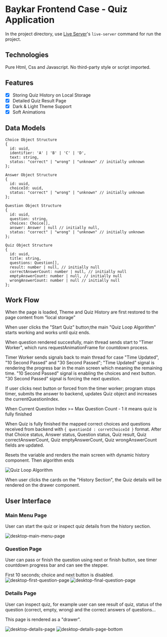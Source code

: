 # Baykar Frontend Case - Quiz Application

In the project directory, use [Live Server](https://www.npmjs.com/package/live-server)'s `live-server` command for run the project. 

## Technologies

Pure Html, Css and Javascript. No third-party style or script imported.

## Features
- [x] Storing Quiz History on Local Storage
- [x] Detailed Quiz Result Page
- [x] Dark & Light Theme Support
- [x] Soft Animations

## Data Models

```
Choice Object Structure
{
  id: uuid,
  identifier: 'A' | 'B' | 'C' | 'D',
  text: string,
  status: "correct" | "wrong" | "unknown" // initially unknown
};

Answer Object Structure
{
  id: uuid,
  choiceId: uuid,
  status: "correct" | "wrong" | "unknown" // initially unknown
}; 

Question Object Structure
{
  id: uuid,
  question: string,
  choices: Choice[],
  answer: Answer | null // initially null,
  status: "correct" | "wrong" | "unknown" // initially unknown
};

Quiz Object Structure
{
  id: uuid,
  title: string,
  questions: Question[],
  result: number | null, // initially null
  correctAnswerCount: number | null, // initially null
  emptyAnswerCount: number | null, // initially null
  wrongAnswerCount: number | null // initially null
}; 
```

## Work Flow

When the page is loaded, Theme and Quiz History are first restored to the page content from “local storage”

When user clicks the "Start Quiz" button;the main "Quiz Loop Algorithm" starts working and works until quiz ends. 

When question rendered succesfully, main thread sends start to "Timer Worker", which runs requestAnimationFrame for countdown process. 

Timer Worker sends signals back to main thread for case "Time Updated", "10 Second Passed" and "30 Second Passed";
"Time Updated" signal is rendering the progress bar in the main screen which meaning the remaining time.
"10 Second Passed" signal is enabling the choices and next button.
"30 Second Passed" signal is forcing the next question.

If user clicks next button or forced from the timer worker; program stops timer, submits the answer to backend, updates Quiz object and increases the currentQuestionIndex.

When Current Question Index >= Max Question Count - 1 it means quiz is fully finished  

When Quiz is fully finished the mapped correct choices and questions received from backend with ```{ questionId : corretChoiceId }``` format.
After that Choice status, Answer status, Question status, Quiz result, Quiz correctAnswerCount, Quiz emptyAnswerCount, Quiz wrongAnswerCount fields are updated. 

Resets the variable and renders the main screen with dynamic history component. Then algorithm ends

![Quiz Loop Algorithm](https://github.com/user-attachments/assets/503fb544-d313-4b4b-a9c7-199f588fa6fa)

When user clicks the cards on the "History Section", the Quiz details will be rendered on the drawer component.

## User Interface

### Main Menu Page

User can start the quiz or inspect quiz details from the history section.

![desktop-main-menu-page](https://github.com/user-attachments/assets/ebd65201-ed0f-4d5c-b185-3a9fe23854f5)

### Question Page

User can pass or finish the question using next or finish button, see timer countdown progress bar and can see the stepper.

First 10 seconds; choice and next button is disabled.
![desktop-first-question-page](https://github.com/user-attachments/assets/bd65daa1-e51f-42d5-bbae-8d5ae9958c4a)
![desktop-final-question-page](https://github.com/user-attachments/assets/1b3d685f-3e2b-4be3-9ccf-c555288c29c7)

### Details Page

User can inspect quiz, for example user can see result of quiz, status of the question (correct, empty, wrong) and the correct answers of questions...

This page is rendered as a "drawer".

![desktop-details-page](https://github.com/user-attachments/assets/ff032bde-cc7f-41f9-ba32-0bbe6da746d8)
![desktop-details-page-bottom](https://github.com/user-attachments/assets/cbe7252e-18dd-459e-a7f4-b2f0a075b6de)
